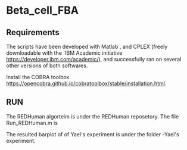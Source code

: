 # Beta_cell_FBA

Requirements
------------

The scripts have been developed with Matlab , and CPLEX (freely downloadable with the `IBM Academic initiative <https://developer.ibm.com/academic/>), and successfully ran on several other versions of both softwares.

Install the COBRA toolbox <https://opencobra.github.io/cobratoolbox/stable/installation.html>.

RUN
------------

The REDHuman algorteim is under the REDHuman reposetory.
The file Run_REDHuman.m is 

The resulted barplot of of Yael's experiment is under the folder -Yael's experiment.
